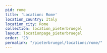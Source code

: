 ```yaml
---
pid: rome
title: 'Location: Rome'
location_country: Italy
location_city: Rome
collection: location_pieterbruegel
layout: locationpage_pieterbruegel
order: '23'
permalink: "/pieterbruegel/locations/rome/"
---
```

